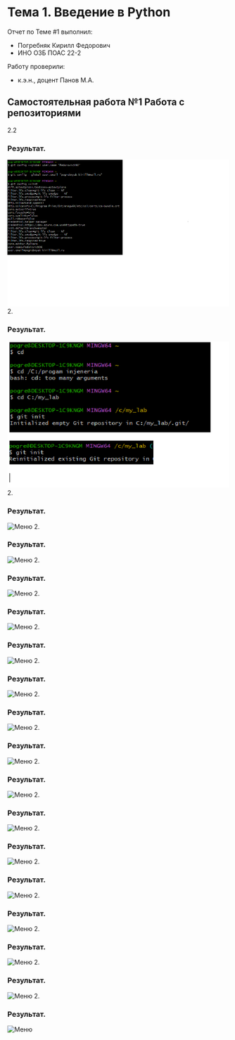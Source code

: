 # Тема 1. Введение в Python
Отчет по Теме #1 выполнил:
- Погребняк Кирилл Федорович
- ИНО ОЗБ ПОАС 22-2

Работу проверили:
- к.э.н., доцент Панов М.А.

## Самостоятельная работа №1 Работа с репозиториями


2.2
### Результат.
![Меню](https://github.com/Fedorovich96/Software/blob/%D0%A2%D0%B5%D0%BC%D0%B0_1/pic/44.bmp)
2.
### Результат.
![Меню](https://github.com/Fedorovich96/Software/blob/%D0%A2%D0%B5%D0%BC%D0%B0_1/pic/2.3)
2.
### Результат.
![Меню]()
2.
### Результат.
![Меню]()
2.
### Результат.
![Меню]()
2.
### Результат.
![Меню]()
2.
### Результат.
![Меню]()
2.
### Результат.
![Меню]()
2.
### Результат.
![Меню]()
2.
### Результат.
![Меню]()
2.
### Результат.
![Меню]()
2.
### Результат.
![Меню]()
2.
### Результат.
![Меню]()
2.
### Результат.
![Меню]()
2.
### Результат.
![Меню]()
2.
### Результат.
![Меню]()
2.
### Результат.
![Меню]()
2.
### Результат.
![Меню]()


